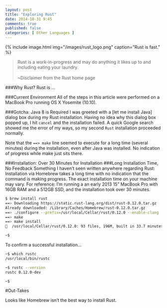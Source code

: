 ```yaml
---
layout: post
title: "Exploring Rust"
date: 2014-10-31 9:45
comments: true
published: false
categories: [ Other Languages ]
---
```


{% include image.html img="/images/rust_logo.png" caption="Rust is fast." %}

>Rust is a work-in-progress and may do anything it likes up to and including eating your laundry.
>&nbsp;<br/>
><br/>~Disclaimer from the Rust home page

###Why Rust?
Rust is ...
<!--more-->
###Current Environment
All of the steps in this article were performed on a MacBook Pro running OS X Yosemite (10.10).

###Gotcha: Java 8 is Required
I was greeted with a [let me install Java] dialog box during my Rust installation. Having no idea why this dialog box popped up, I hit `cancel` and the installation failed. A quick Google search showed me the error of my ways, so my second `Rust`  installation proceeded normally.

Note that the `==> make` line seemed to execute for a long time (several minutes) during the installation, even after Java was installed. No indication of progress while make just sits there.

###Installation: Over 30 Minutes for Installation
###Long Installation Time, No Feedback
Something I haven’t seen written anywhere regarding Rust: Installation via Homebrew takes a long time with no indication that the command is making progress. The exact installation time on your machine may vary. For reference: I’m running a an early 2013 15” MacBook Pro with 16GB RAM and a 512GB SSD, and the installation took over 30 minutes.

``` bash
$ brew install rust
==> Downloading https://static.rust-lang.org/dist/rust-0.12.0.tar.gz
Already downloaded: /Library/Caches/Homebrew/rust-0.12.0.tar.gz
==> ./configure --prefix=/usr/local/Cellar/rust/0.12.0 --enable-clang
==> make
==> make install
🍺  /usr/local/Cellar/rust/0.12.0: 93 files, 196M, built in 33.7 minutes

~$ 

``` 

To confirm a successful installation…

``` bash
~$ which rustc
/usr/local/bin/rustc

~$ rustc --version
rustc 0.12.0-dev

~$ 
``` 


#Out-Takes

Looks like Homebrew isn’t the best way to install Rust.

